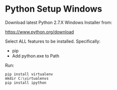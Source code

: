 Python Setup Windows
====================

Download latest Python 2.7.X Windows Installer from:

<https://www.python.org/download>

Select ALL features to be installed. Specifically:

* pip
* Add python.exe to Path

Run:

```shell
pip install virtualenv
mkdir C:\virtualenvs
pip install ipython
```
